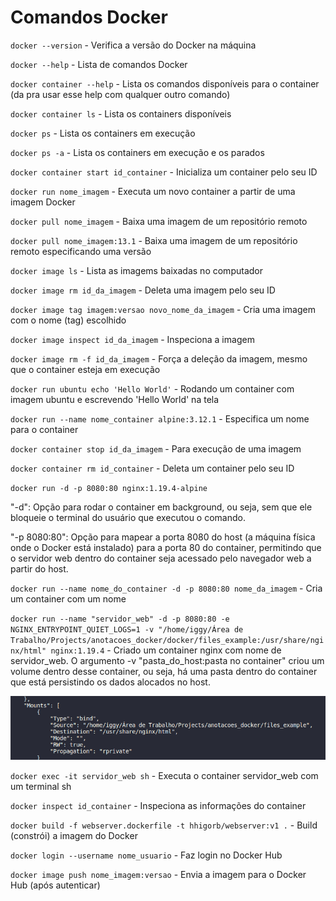# Comandos Docker

`docker --version` - Verifica a versão do Docker na máquina

`docker --help` - Lista de comandos Docker

`docker container --help` - Lista os comandos disponíveis para o container (da pra usar esse help com qualquer outro comando)

`docker container ls` - Lista os containers disponíveis

`docker ps` - Lista os containers em execução 

`docker ps -a` - Lista os containers em execução e os parados

`docker container start id_container` - Inicializa um container pelo seu ID

`docker run nome_imagem` - Executa um novo container a partir de uma imagem Docker

`docker pull nome_imagem` - Baixa uma imagem de um repositório remoto

`docker pull nome_imagem:13.1` - Baixa uma imagem de um repositório remoto especificando uma versão

`docker image ls` - Lista as imagems baixadas no computador

`docker image rm id_da_imagem` - Deleta uma imagem pelo seu ID

`docker image tag imagem:versao novo_nome_da_imagem` - Cria uma imagem com o nome (tag) escolhido

`docker image inspect id_da_imagem` - Inspeciona a imagem

`docker image rm -f id_da_imagem` - Força a deleção da imagem, mesmo que o container esteja em execução

`docker run ubuntu echo 'Hello World'` - Rodando um container com imagem ubuntu e escrevendo 'Hello World' na tela

`docker run --name nome_container alpine:3.12.1` - Especifica um nome para o container

`docker container stop id_da_imagem` - Para execução de uma imagem

`docker container rm id_container` - Deleta um container pelo seu ID

`docker run -d -p 8080:80 nginx:1.19.4-alpine`

"-d": Opção para rodar o container em background, ou seja, sem que ele bloqueie o terminal do usuário que executou o comando.

"-p 8080:80": Opção para mapear a porta 8080 do host (a máquina física onde o Docker está instalado) para a porta 80 do container, permitindo que o servidor web dentro do container seja acessado pelo navegador web a partir do host.

`docker run --name nome_do_container -d -p 8080:80 nome_da_imagem` - Cria um container com um nome

`docker run --name "servidor_web" -d -p 8080:80 -e NGINX_ENTRYPOINT_QUIET_LOGS=1 -v "/home/iggy/Área de Trabalho/Projects/anotacoes_docker/docker/files_example:/usr/share/nginx/html" nginx:1.19.4` -  Criado um container nginx com nome de servidor_web. O argumento -v "pasta_do_host:pasta no container" criou um volume dentro desse container, ou seja, há uma pasta dentro do container que está persistindo os dados alocados no host.

![Volumes](images/image19.png 'Volumes')

`docker exec -it servidor_web sh` - Executa o container servidor_web com um terminal sh

`docker inspect id_container` - Inspeciona as informações do container

`docker build -f webserver.dockerfile -t hhigorb/webserver:v1 .` - Build (constrói) a imagem do Docker

`docker login --username nome_usuario` - Faz login no Docker Hub

`docker image push nome_imagem:versao` - Envia a imagem para o Docker Hub (após autenticar)







